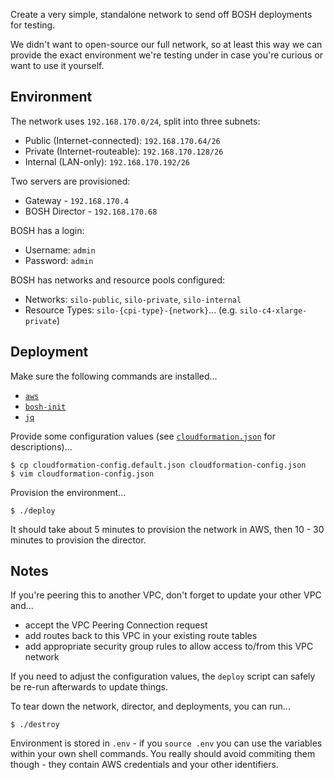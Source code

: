 Create a very simple, standalone network to send off BOSH deployments for testing.

We didn't want to open-source our full network, so at least this way we can provide the exact environment we're testing under in case you're curious or want to use it yourself.


## Environment

The network uses `192.168.170.0/24`, split into three subnets:

 * Public (Internet-connected): `192.168.170.64/26`
 * Private (Internet-routeable): `192.168.170.128/26`
 * Internal (LAN-only): `192.168.170.192/26`

Two servers are provisioned:

 * Gateway - `192.168.170.4`
 * BOSH Director - `192.168.170.68`

BOSH has a login:

 * Username: `admin`
 * Password: `admin`

BOSH has networks and resource pools configured:

 * Networks: `silo-public`, `silo-private`, `silo-internal`
 * Resource Types: `silo-{cpi-type}-{network}`... (e.g. `silo-c4-xlarge-private`)


## Deployment

Make sure the following commands are installed...

 * [`aws`](http://aws.amazon.com/cli/)
 * [`bosh-init`](https://bosh.io/docs/install-bosh-init.html)
 * [`jq`](http://stedolan.github.io/jq/)

Provide some configuration values (see [`cloudformation.json`](./cloudformation.json) for descriptions)...

    $ cp cloudformation-config.default.json cloudformation-config.json
    $ vim cloudformation-config.json

Provision the environment...

    $ ./deploy

It should take about 5 minutes to provision the network in AWS, then 10 - 30 minutes to provision the director.


## Notes

If you're peering this to another VPC, don't forget to update your other VPC and...

 * accept the VPC Peering Connection request
 * add routes back to this VPC in your existing route tables
 * add appropriate security group rules to allow access to/from this VPC network

If you need to adjust the configuration values, the `deploy` script can safely be re-run afterwards to update things.

To tear down the network, director, and deployments, you can run...

    $ ./destroy

Environment is stored in `.env` - if you `source .env` you can use the variables within your own shell commands. You really should avoid commiting them though - they contain AWS credentials and your other identifiers.
